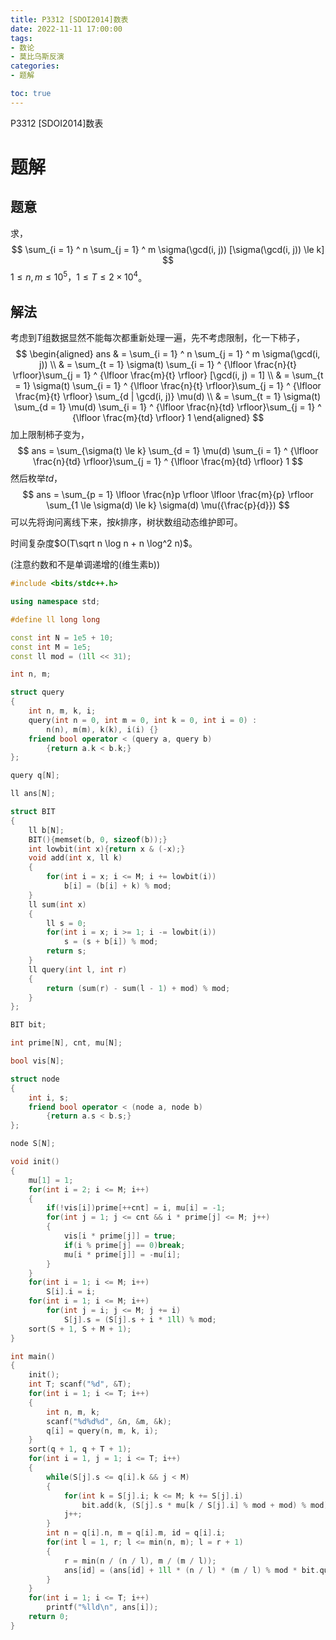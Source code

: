 ```yaml
---
title: P3312 [SDOI2014]数表
date: 2022-11-11 17:00:00
tags:
- 数论
- 莫比乌斯反演
categories:
- 题解

toc: true
---
```


P3312 [SDOI2014]数表

<!--more-->

# 题解

## 题意

求，
$$
\sum_{i = 1} ^ n \sum_{j = 1} ^ m \sigma(\gcd(i, j)) [\sigma(\gcd(i, j)) \le k]
$$
$1 \le n, m \le 10 ^ 5， 1 \le T \le 2 \times 10 ^ 4$。

## 解法

考虑到$T$组数据显然不能每次都重新处理一遍，先不考虑限制，化一下柿子，
$$
\begin{aligned}
ans
& = \sum_{i = 1} ^ n \sum_{j = 1} ^ m \sigma(\gcd(i, j)) \\
& = \sum_{t = 1} \sigma(t) \sum_{i = 1} ^ {\lfloor \frac{n}{t} \rfloor}\sum_{j = 1} ^ {\lfloor \frac{m}{t} \rfloor} [\gcd(i, j) = 1] \\
& = \sum_{t = 1} \sigma(t) \sum_{i = 1} ^ {\lfloor \frac{n}{t} \rfloor}\sum_{j = 1} ^ {\lfloor \frac{m}{t} \rfloor} \sum_{d | \gcd(i, j)} \mu(d) \\
& = \sum_{t = 1} \sigma(t) \sum_{d = 1} \mu(d) \sum_{i = 1} ^ {\lfloor \frac{n}{td} \rfloor}\sum_{j = 1} ^ {\lfloor \frac{m}{td} \rfloor} 1
\end{aligned}
$$
加上限制柿子变为，
$$
ans = \sum_{\sigma(t) \le k}  \sum_{d = 1} \mu(d) \sum_{i = 1} ^ {\lfloor \frac{n}{td} \rfloor}\sum_{j = 1} ^ {\lfloor \frac{m}{td} \rfloor} 1
$$
然后枚举$td$，
$$
ans = \sum_{p = 1} \lfloor \frac{n}p \rfloor \lfloor \frac{m}{p} \rfloor \sum_{1 \le \sigma(d) \le k} \sigma(d) \mu({\frac{p}{d}})
$$
可以先将询问离线下来，按$k$排序，树状数组动态维护即可。

时间复杂度$O(T\sqrt n \log n + n \log^2 n)$。

(注意约数和不是单调递增的(维生素b))

~~~c++
#include <bits/stdc++.h>

using namespace std;

#define ll long long

const int N = 1e5 + 10;
const int M = 1e5;
const ll mod = (1ll << 31);

int n, m;

struct query
{
    int n, m, k, i;
    query(int n = 0, int m = 0, int k = 0, int i = 0) :
        n(n), m(m), k(k), i(i) {}
    friend bool operator < (query a, query b)
        {return a.k < b.k;}
};

query q[N];

ll ans[N];

struct BIT
{
    ll b[N];
    BIT(){memset(b, 0, sizeof(b));}
    int lowbit(int x){return x & (-x);}
    void add(int x, ll k)
    {
        for(int i = x; i <= M; i += lowbit(i))
            b[i] = (b[i] + k) % mod;
    }
    ll sum(int x)
    {
        ll s = 0;
        for(int i = x; i >= 1; i -= lowbit(i))
            s = (s + b[i]) % mod;
        return s;
    }
    ll query(int l, int r)
    {
        return (sum(r) - sum(l - 1) + mod) % mod;
    }
};

BIT bit;

int prime[N], cnt, mu[N];

bool vis[N];

struct node
{
    int i, s;
    friend bool operator < (node a, node b)
        {return a.s < b.s;}
};

node S[N];

void init()
{
    mu[1] = 1;
    for(int i = 2; i <= M; i++)
    {
        if(!vis[i])prime[++cnt] = i, mu[i] = -1;
        for(int j = 1; j <= cnt && i * prime[j] <= M; j++)
        {
            vis[i * prime[j]] = true;
            if(i % prime[j] == 0)break;
            mu[i * prime[j]] = -mu[i];
        }
    }
    for(int i = 1; i <= M; i++)
        S[i].i = i;
    for(int i = 1; i <= M; i++)
        for(int j = i; j <= M; j += i)
            S[j].s = (S[j].s + i * 1ll) % mod;
    sort(S + 1, S + M + 1);
}

int main()
{
    init();
    int T; scanf("%d", &T);
    for(int i = 1; i <= T; i++)
    {
        int n, m, k;
        scanf("%d%d%d", &n, &m, &k);
        q[i] = query(n, m, k, i);
    }
    sort(q + 1, q + T + 1);
    for(int i = 1, j = 1; i <= T; i++)
    {
        while(S[j].s <= q[i].k && j < M)
        {
            for(int k = S[j].i; k <= M; k += S[j].i)
                bit.add(k, (S[j].s * mu[k / S[j].i] % mod + mod) % mod);
            j++;
        }
        int n = q[i].n, m = q[i].m, id = q[i].i;
        for(int l = 1, r; l <= min(n, m); l = r + 1)
        {
            r = min(n / (n / l), m / (m / l));
            ans[id] = (ans[id] + 1ll * (n / l) * (m / l) % mod * bit.query(l, r) % mod + mod) % mod;
        }
    }
    for(int i = 1; i <= T; i++)
        printf("%lld\n", ans[i]);
    return 0;
}
~~~
